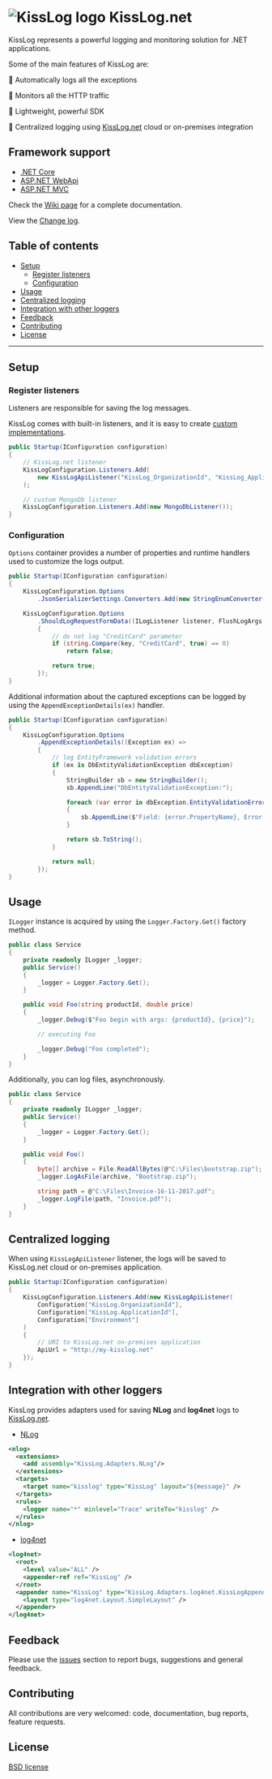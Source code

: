 # ![KissLog logo](https://kisslog.net/cdn/KissLog/logos/32.png) KissLog.net

KissLog represents a powerful logging and monitoring solution for .NET applications.

Some of the main features of KissLog are:

&#128313; Automatically logs all the exceptions

&#128313; Monitors all the HTTP traffic

&#128313; Lightweight, powerful SDK

&#128313; Centralized logging using [KissLog.net](https://kisslog.net) cloud or on-premises integration

## Framework support

- [.NET Core](https://github.com/KissLog-net/KissLog.Sdk/wiki/Install-Net-Core)
- [ASP.NET WebApi](https://github.com/KissLog-net/KissLog.Sdk/wiki/Install-AspNet-WebApi)
- [ASP.NET MVC](https://github.com/KissLog-net/KissLog.Sdk/wiki/Install-AspNet-Mvc)

Check the [Wiki page](https://github.com/KissLog-net/KissLog.Sdk/wiki) for a complete documentation.

View the [Change log](https://github.com/KissLog-net/KissLog.Sdk/wiki/ChangeLog).

## Table of contents

- [Setup](#Setup)
  - [Register listeners](#register-listeners)
  - [Configuration](#configuration)
- [Usage](#usage)
- [Centralized logging](#centralized-logging)
- [Integration with other loggers](#integration-with-other-loggers)
- [Feedback](#feedback)
- [Contributing](#contributing)
- [License](#license)

---

## Setup

### Register listeners

Listeners are responsible for saving the log messages.

KissLog comes with built-in listeners, and it is easy to create [custom implementations](https://github.com/KissLog-net/KissLog.Sdk/wiki/Custom-output).

```csharp
public Startup(IConfiguration configuration)
{
    // KissLog.net listener
    KissLogConfiguration.Listeners.Add(
        new KissLogApiListener("KissLog_OrganizationId", "KissLog_ApplicationId", "Staging")
    );

    // custom MongoDb listener
    KissLogConfiguration.Listeners.Add(new MongoDbListener());
}
```

### Configuration

`Options` container provides a number of properties and runtime handlers used to customize the logs output.

```csharp
public Startup(IConfiguration configuration)
{
    KissLogConfiguration.Options
        .JsonSerializerSettings.Converters.Add(new StringEnumConverter());

    KissLogConfiguration.Options
        .ShouldLogRequestFormData((ILogListener listener, FlushLogArgs args, string key) =>
        {
            // do not log "CreditCard" parameter
            if (string.Compare(key, "CreditCard", true) == 0)
                return false;

            return true;
        });
}
```

Additional information about the captured exceptions can be logged by using the `AppendExceptionDetails(ex)` handler.

```csharp
public Startup(IConfiguration configuration)
{
    KissLogConfiguration.Options
        .AppendExceptionDetails((Exception ex) =>
        {
            // log EntityFramework validation errors
            if (ex is DbEntityValidationException dbException)
            {
                StringBuilder sb = new StringBuilder();
                sb.AppendLine("DbEntityValidationException:");

                foreach (var error in dbException.EntityValidationErrors.SelectMany(p => p.ValidationErrors))
                {
                    sb.AppendLine($"Field: {error.PropertyName}, Error: {error.ErrorMessage}");
                }

                return sb.ToString();
            }

            return null;
        });
}
```

## Usage

`ILogger` instance is acquired by using the `Logger.Factory.Get()` factory method.

```csharp
public class Service
{
    private readonly ILogger _logger;
    public Service()
    {
        _logger = Logger.Factory.Get();
    }

    public void Foo(string productId, double price)
    {
        _logger.Debug($"Foo begin with args: {productId}, {price}");

        // executing Foo

        _logger.Debug("Foo completed");
    }
}
```

Additionally, you can log files, asynchronously.

```csharp
public class Service
{
    private readonly ILogger _logger;
    public Service()
    {
        _logger = Logger.Factory.Get();
    }

    public void Foo()
    {
        byte[] archive = File.ReadAllBytes(@"C:\Files\bootstrap.zip");
        _logger.LogAsFile(archive, "Bootstrap.zip");

        string path = @"C:\Files\Invoice-16-11-2017.pdf";
        _logger.LogFile(path, "Invoice.pdf");
    }
}
```

## Centralized logging

When using `KissLogApiListener` listener, the logs will be saved to KissLog.net cloud or on-premises application.

```csharp
public Startup(IConfiguration configuration)
{
    KissLogConfiguration.Listeners.Add(new KissLogApiListener(
        Configuration["KissLog.OrganizationId"],
        Configuration["KissLog.ApplicationId"],
        Configuration["Environment"]
    )
    {
        // URI to KissLog.net on-premises application
        ApiUrl = "http://my-kisslog.net"
    });
}
```

## Integration with other loggers

KissLog provides adapters used for saving **NLog** and **log4net** logs to [KissLog.net](https://kisslog.net).

- [NLog](https://github.com/KissLog-net/KissLog.samples/tree/master/src/NLog-integration)

```xml
<nlog>
  <extensions>
    <add assembly="KissLog.Adapters.NLog"/>
  </extensions>
  <targets>
    <target name="kisslog" type="KissLog" layout="${message}" />
  </targets>
  <rules>
    <logger name="*" minlevel="Trace" writeTo="kisslog" />
  </rules>
</nlog>
```

- [log4net](https://github.com/KissLog-net/KissLog.samples/tree/master/src/log4net-integration)

```xml
﻿<log4net>
  <root>
    <level value="ALL" />
    <appender-ref ref="KissLog" />
  </root>
  <appender name="KissLog" type="KissLog.Adapters.log4net.KissLogAppender, KissLog.Adapters.log4net">
    <layout type="log4net.Layout.SimpleLayout" />
  </appender>
</log4net>
```

## Feedback

Please use the [issues](https://github.com/KissLog-net/KissLog.Sdk/issues) section to report bugs, suggestions and general feedback.

## Contributing

All contributions are very welcomed: code, documentation, bug reports, feature requests.

## License

[BSD license](/LICENSE.md)
